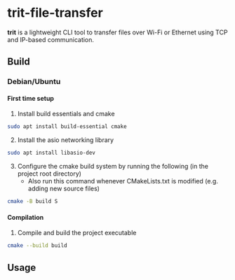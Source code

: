 # trit-file-transfer
**trit** is a lightweight CLI tool to transfer files over Wi-Fi or Ethernet using TCP and IP-based communication.

## Build
### Debian/Ubuntu
#### First time setup
1. Install build essentials and cmake
```bash 
sudo apt install build-essential cmake
```

2. Install the asio networking library 
```bash
sudo apt install libasio-dev
```

3. Configure the cmake build system by running the following (in the project root directory)
    - Also run this command whenever CMakeLists.txt is modified (e.g. adding new source files)
```bash
cmake -B build S
```

#### Compilation
1. Compile and build the project executable
```bash
cmake --build build
```

## Usage